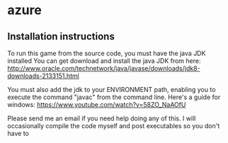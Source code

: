 # azure

## Installation instructions ##
To run this game from the source code, you must have the java JDK installed
You can get download and install the java JDK from here: http://www.oracle.com/technetwork/java/javase/downloads/jdk8-downloads-2133151.html 

You must also add the jdk to your ENVIRONMENT path, enabling you to execute the command "javac" from the command line.
Here's a guide for windows: https://www.youtube.com/watch?v=58ZO_NaAOfU

Please send me an email if you need help doing any of this.  I will occasionally compile the code myself and post executables so you don't have to
